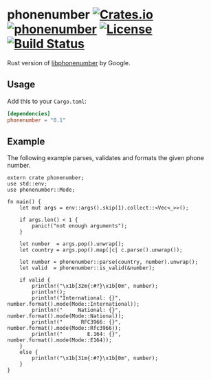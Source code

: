 phonenumber [![Crates.io](https://img.shields.io/crates/v/phonenumber.svg)](https://crates.io/crates/phonenumber) [![phonenumber](https://docs.rs/phonenumber/badge.svg)](https://docs.rs/phonenumber) [![License](https://img.shields.io/badge/License-Apache%202.0-blue.svg)](https://opensource.org/licenses/Apache-2.0) [![Build Status](https://travis-ci.org/1aim/rust-phonenumber.svg?branch=master)](https://travis-ci.org/1aim/rust-phonenumber)
===========
Rust version of [libphonenumber](https://github.com/googlei18n/libphonenumber)
by Google.

Usage
-----
Add this to your `Cargo.toml`:

```toml
[dependencies]
phonenumber = "0.1"
```

Example
-------
The following example parses, validates and formats the given phone number.

```rust,no_run
extern crate phonenumber;
use std::env;
use phonenumber::Mode;

fn main() {
	let mut args = env::args().skip(1).collect::<Vec<_>>();

	if args.len() < 1 {
		panic!("not enough arguments");
	}

	let number  = args.pop().unwrap();
	let country = args.pop().map(|c| c.parse().unwrap());

	let number = phonenumber::parse(country, number).unwrap();
	let valid  = phonenumber::is_valid(&number);

	if valid {
		println!("\x1b[32m{:#?}\x1b[0m", number);
		println!();
		println!("International: {}", number.format().mode(Mode::International));
		println!("     National: {}", number.format().mode(Mode::National));
		println!("      RFC3966: {}", number.format().mode(Mode::Rfc3966));
		println!("        E.164: {}", number.format().mode(Mode::E164));
	}
	else {
		println!("\x1b[31m{:#?}\x1b[0m", number);
	}
}
```
